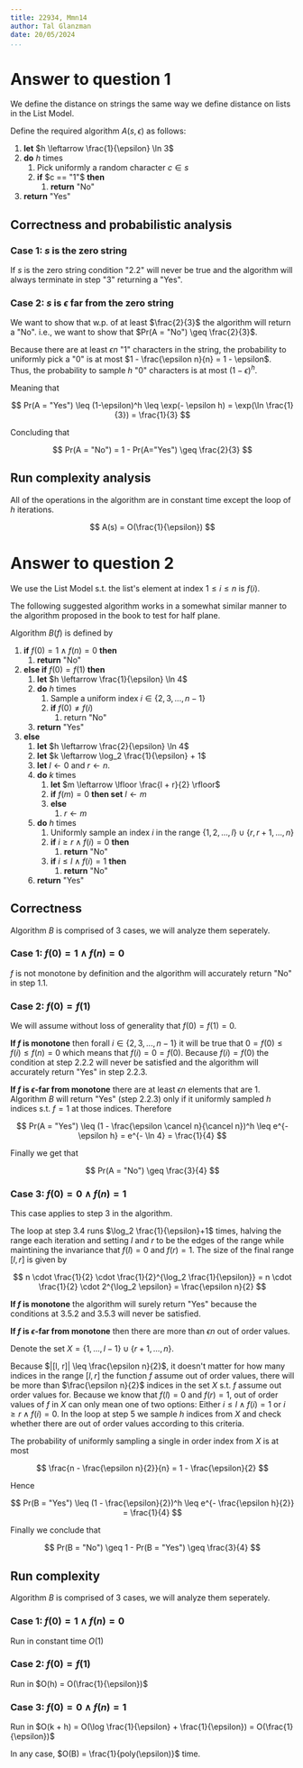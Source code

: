 ```yaml
---
title: 22934, Mmn14
author: Tal Glanzman
date: 20/05/2024
...
```


# Answer to question 1

We define the distance on strings the same way we define distance on lists in the List Model.

Define the required algorithm $A(s, \epsilon)$ as follows:

1. **let** $h \leftarrow \frac{1}{\epsilon} \ln 3$
1. **do** $h$ times
    1. Pick uniformly a random character $c \in s$
    1. **if** $c == "1"$ **then**
        1. **return** "No"
1. **return** "Yes" 

## Correctness and probabilistic analysis

### Case 1: $s$ is the zero string

If $s$ is the zero string condition "2.2" will never be true and the algorithm will always terminate in step "3" returning a "Yes".

### Case 2: $s$ is $\epsilon$ far from the zero string

We want to show that w.p. of at least $\frac{2}{3}$ the algorithm will return a "No". i.e., we want to show that $Pr(A = "No") \geq \frac{2}{3}$.

Because there are at least $\epsilon n$ "1" characters in the string, the probability to uniformly pick a "0" is at most $1 - \frac{\epsilon n}{n} = 1 - \epsilon$. Thus, the probability to sample $h$ "0" characters is at most $(1 - \epsilon)^h$.

Meaning that

$$
    Pr(A = "Yes") \leq (1-\epsilon)^h \leq \exp(- \epsilon h) = \exp(\ln \frac{1}{3}) = \frac{1}{3}
$$

Concluding that

$$
    Pr(A = "No") = 1 - Pr(A="Yes") \geq \frac{2}{3}
$$

## Run complexity analysis

All of the operations in the algorithm are in constant time except the loop of $h$ iterations.

$$
    A(s) = O(\frac{1}{\epsilon})
$$

# Answer to question 2

We use the List Model s.t. the list's element at index $1 \leq i \leq n$ is $f(i)$.

The following suggested algorithm works in a somewhat similar manner to the algorithm proposed in the book to test for half plane.

Algorithm $B(f)$ is defined by

1. **if** $f(0) = 1 \land f(n) = 0$ **then**
    1. **return** "No"
1. **else if** $f(0) = f(1)$ **then**
    1. **let** $h \leftarrow \frac{1}{\epsilon} \ln 4$
    1. **do** $h$ times
        1. Sample a uniform index $i \in \{2, 3, ..., n - 1\}$
        1. **if** $f(0) \neq f(i)$
            1. return "No"
    1. **return** "Yes"
1. **else**
    1. **let** $h \leftarrow \frac{2}{\epsilon} \ln 4$
    1. **let** $k \leftarrow \log_2 \frac{1}{\epsilon} + 1$
    1. **let** $l \leftarrow 0$ and $r \leftarrow n$.
    1. **do** $k$ times
        1. **let** $m \leftarrow \lfloor \frac{l + r}{2} \rfloor$
        1. **if** $f(m) = 0$ **then set** 
            $l \leftarrow m$
        1. **else**
            1. $r \leftarrow m$
    1. **do** $h$ times
        1. Uniformly sample an index $i$ in the range $\{1, 2, ..., l\} \cup \{r, r + 1, ..., n \}$
        1. **if** $i \geq r \land f(i) = 0$ **then**
            1. **return** "No"
        1. **if** $i \leq l \land f(i) = 1$ **then**
            1. **return** "No"
    1. **return** "Yes"

## Correctness

Algorithm $B$ is comprised of 3 cases, we will analyze them seperately.

### Case 1: $f(0) = 1 \land f(n) = 0$

$f$ is not monotone by definition and the algorithm will accurately return "No" in step $1.1$.

### Case 2: $f(0) = f(1)$

We will assume without loss of generality that $f(0) = f(1) = 0$.

**If $f$ is monotone** then forall $i \in \{ 2, 3, ..., n - 1 \}$ it will be true that $0 = f(0) \leq f(i) \leq f(n) = 0$ which means that $f(i) = 0 = f(0)$. Because $f(i) = f(0)$ the condition at step $2.2.2$ will never be satisfied and the algorithm will accurately return "Yes" in step $2.2.3$.

**If $f$ is $\epsilon$-far from monotone** there are at least $\epsilon n$ elements that are 1. Algorithm $B$ will return "Yes" (step $2.2.3$) only if it uniformly sampled $h$ indices s.t. $f=1$ at those indices. Therefore

$$
    Pr(A = "Yes") \leq (1 - \frac{\epsilon \cancel n}{\cancel n})^h \leq e^{-\epsilon h} = e^{- \ln 4} = \frac{1}{4}
$$

Finally we get that

$$
    Pr(A = "No") \geq \frac{3}{4}
$$

### Case 3: $f(0) = 0 \land f(n)=1$

This case applies to step $3$ in the algorithm.

The loop at step $3.4$ runs $\log_2 \frac{1}{\epsilon}+1$ times, halving the range each iteration and setting $l$ and $r$ to be the edges of the range while maintining the invariance that $f(l) = 0$ and $f(r) = 1$. The size of the final range $[l, r]$ is given by

$$
    n \cdot \frac{1}{2} \cdot \frac{1}{2}^{\log_2 \frac{1}{\epsilon}} = n \cdot \frac{1}{2} \cdot 2^{\log_2 \epsilon} = \frac{\epsilon n}{2}
$$

**If $f$ is monotone** the algorithm will surely return "Yes" because the conditions at $3.5.2$ and $3.5.3$ will never be satisfied.

**If $f$ is $\epsilon$-far from monotone** then there are more than $\epsilon n$ out of order values.

Denote the set $X = \{ 1, ..., l - 1 \} \cup \{ r + 1, ..., n \}$.

Because $|[l, r]| \leq \frac{\epsilon n}{2}$, it doesn't matter for how many indices in the range $[l, r]$ the function $f$ assume out of order values, there will be more than $\frac{\epsilon n}{2}$ indices in the set $X$ s.t. $f$ assume out order values for. Because we know that $f(l) = 0$ and $f(r) = 1$, out of order values of $f$ in $X$ can only mean one of two options: Either
$i \leq l \land f(i) = 1$ or $i \geq r \land f(i) = 0$. In the loop at step $5$ we sample $h$ indices from $X$ and check whether there are out of order values according to this criteria.

The probability of uniformly sampling a single in order index from $X$ is at most

$$
    \frac{n - \frac{\epsilon n}{2}}{n} = 1 - \frac{\epsilon}{2}
$$

Hence

$$
    Pr(B = "Yes") \leq (1 - \frac{\epsilon}{2})^h \leq e^{- \frac{\epsilon h}{2}} = \frac{1}{4}
$$

Finally we conclude that

$$
    Pr(B = "No") \geq 1 - Pr(B = "Yes") \geq \frac{3}{4}
$$

## Run complexity

Algorithm $B$ is comprised of 3 cases, we will analyze them seperately.

### Case 1: $f(0) = 1 \land f(n) = 0$

Run in constant time $O(1)$

### Case 2: $f(0) = f(1)$

Run in $O(h) = O(\frac{1}{\epsilon})$

### Case 3: $f(0) = 0 \land f(n)=1$

Run in $O(k + h) = O(\log \frac{1}{\epsilon} + \frac{1}{\epsilon}) = O(\frac{1}{\epsilon})$

In any case, $O(B) = \frac{1}{poly(\epsilon)}$ time.